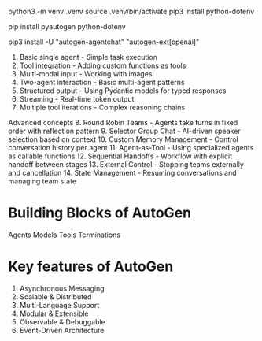 python3 -m venv .venv
source .venv/bin/activate
pip3 install python-dotenv


pip install pyautogen python-dotenv


pip3 install -U "autogen-agentchat" "autogen-ext[openai]"


1. Basic single agent - Simple task execution
2. Tool integration - Adding custom functions as tools
3. Multi-modal input - Working with images
4. Two-agent interaction - Basic multi-agent patterns
5. Structured output - Using Pydantic models for typed responses
6. Streaming - Real-time token output
7. Multiple tool iterations - Complex reasoning chains


Advanced concepts
8. Round Robin Teams - Agents take turns in fixed order with reflection pattern
9. Selector Group Chat - AI-driven speaker selection based on context
10. Custom Memory Management - Control conversation history per agent
11. Agent-as-Tool - Using specialized agents as callable functions
12. Sequential Handoffs - Workflow with explicit handoff between stages
13. External Control - Stopping teams externally and cancellation
14. State Management - Resuming conversations and managing team state



Building Blocks of AutoGen 
===
  Agents
  Models
  Tools
  Terminations

Key features of AutoGen 
====
  1. Asynchronous Messaging
  2. Scalable & Distributed
  3. Multi-Language Support
  4. Modular & Extensible
  5. Observable & Debuggable
  6. Event-Driven Architecture

